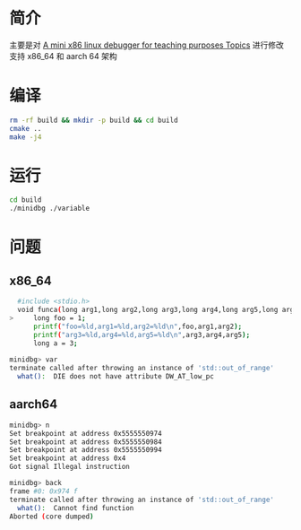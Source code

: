 # 简介
主要是对 [A mini x86 linux debugger for teaching purposes Topics](https://github.com/TartanLlama/minidbg) 进行修改
支持 x86_64 和 aarch 64 架构

# 编译
```sh
rm -rf build && mkdir -p build && cd build 
cmake ..
make -j4
```

# 运行

```sh
cd build
./minidbg ./variable
```

# 问题

## x86_64

```sh
  #include <stdio.h>
  void funca(long arg1,long arg2,long arg3,long arg4,long arg5,long arg6) {
>     long foo = 1;
      printf("foo=%ld,arg1=%ld,arg2=%ld\n",foo,arg1,arg2);
      printf("arg3=%ld,arg4=%ld,arg5=%ld\n",arg3,arg4,arg5);
      long a = 3;
  
minidbg> var
terminate called after throwing an instance of 'std::out_of_range'
  what():  DIE does not have attribute DW_AT_low_pc
```

## aarch64
```sh
minidbg> n
Set breakpoint at address 0x5555550974
Set breakpoint at address 0x5555550984
Set breakpoint at address 0x5555550994
Set breakpoint at address 0x4
Got signal Illegal instruction

minidbg> back
frame #0: 0x974 f
terminate called after throwing an instance of 'std::out_of_range'
  what():  Cannot find function
Aborted (core dumped)
```